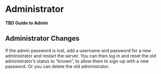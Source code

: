 # Administrator
**TBD Guide to Admin**
## Administrator Changes
If the admin password is lost, add a username and password for a *new* administrator and restart the server. You can then log in and reset the old administrator’s status to “known”, to allow them to sign-up with a new password. Or you can delete the old administrator.